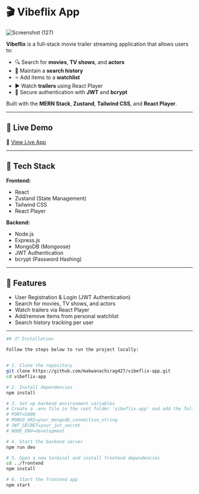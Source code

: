# 🎬 Vibeflix App

![Screenshot (127)](https://github.com/user-attachments/assets/3e203dac-06b3-4a76-9a06-1d07bf51cc29)


**Vibeflix** is a full-stack movie trailer streaming application that allows users to:

- 🔍 Search for **movies**, **TV shows**, and **actors**
- 📜 Maintain a **search history**
- ⭐ Add items to a **watchlist**
- ▶️ Watch **trailers** using React Player
- 🔐 Secure authentication with **JWT** and **bcrypt**

Built with the **MERN Stack**, **Zustand**, **Tailwind CSS**, and **React Player**.

---

## 🚀 Live Demo

🔗 [View Live App](https://vibeflix-app.onrender.com/)

---

## 🧰 Tech Stack

**Frontend:**

- React
- Zustand (State Management)
- Tailwind CSS
- React Player

**Backend:**

- Node.js
- Express.js
- MongoDB (Mongoose)
- JWT Authentication
- bcrypt (Password Hashing)

---

## 📸 Features

- User Registration & Login (JWT Authentication)
- Search for movies, TV shows, and actors
- Watch trailers via React Player
- Add/remove items from personal watchlist
- Search history tracking per user

---
```bash
## 📦 Installation

Follow the steps below to run the project locally:


# 1. Clone the repository
git clone https://github.com/makwanachirag427/vibeflix-app.git
cd vibeflix-app

# 2. Install dependencies
npm install

# 3. Set up backend environment variables
# Create a .env file in the root folder 'vibeflix-app' and add the following:
# PORT=5000
# MONGO_URI=your_mongodb_connection_string
# JWT_SECRET=your_jwt_secret
# NODE_ENV=development

# 4. Start the backend server
npm run dev

# 5. Open a new terminal and install frontend dependencies
cd ../frontend
npm install

# 6. Start the frontend app
npm start
